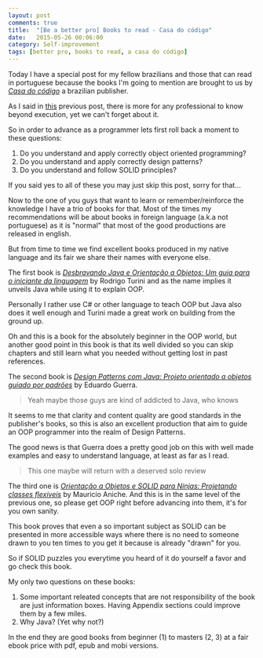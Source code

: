 ```yaml
---
layout: post
comments: true
title:  "[Be a better pro] Books to read - Casa do código"
date:   2015-05-26 00:06:00
category: Self-improvement
tags: [better pro, books to read, a casa do código]
---
```

Today I have a special post for my fellow brazilians and those that can read in portuguese because the books I'm going to mention are brought to us by *[Casa do código](http://www.casadocodigo.com.br/pages/sobre-a-casa-do-codigo)* a brazilian publisher.

As I said in [this](http://vnavarro.com.br/betterpro/books/2015/03/10/better-pro-books-01.html) previous post, there is more for any professional to know beyond execution, yet we can't forget about it.

So in order to advance as a programmer lets first roll back a moment to these questions:

1. Do you understand and apply correctly object oriented programming?
2. Do you understand and apply correctly design patterns?
3. Do you understand and follow SOLID principles?

If you said yes to all of these you may just skip this post, sorry for that...

Now to the one of you guys that want to learn or remember/reinforce the knowledge I have a trio of books for that. Most of the times my recommendations will be about books in foreign language (a.k.a not portuguese) as it is "normal" that most of the good productions are released in english.

But from time to time we find excellent books produced in my native language and its fair we share their names with everyone else.

The first book is *[Desbravando Java e Orientação a Objetos: Um guia para o iniciante da linguagem](http://www.casadocodigo.com.br/products/livro-orientacao-objetos-java)* by Rodrigo Turini and as the name implies it unveils Java while using it to explain OOP.

Personally I rather use C# or other language to teach OOP but Java also does it well enough and Turini made a great work on building from the ground up.

Oh and this is a book for the absolutely beginner in the OOP world, but another good point in this book is that its well divided so you can skip chapters and still learn what you needed without getting lost in past references.

The second book is *[Design Patterns com Java: Projeto orientado a objetos guiado por padrões](http://www.casadocodigo.com.br/products/livro-design-patterns)* by Eduardo Guerra.

> Yeah maybe those guys are kind of addicted to Java, who knows

It seems to me that clarity and content quality are good standards in the publisher's books, so this is also an excellent production that aim to guide an OOP programmer into the realm of Design Patterns.

The good news is that Guerra does a pretty good job on this with well made examples and easy to understand language, at least as far as I read.

> This one maybe will return with a deserved solo review

The third one is *[Orientação a Objetos e SOLID para Ninjas: Projetando classes flexíveis](http://www.casadocodigo.com.br/products/livro-oo-solid)* by Mauricio Aniche. And this is in the same level of the previous one, so please get OOP right before advancing into them, it's for you own sanity.

This book proves that even a so important subject as SOLID can be presented in more accessible ways where there is no need to someone drawn to you ten times to you get it because is already "drawn" for you.

So if SOLID puzzles you everytime you heard of it do yourself a favor and go check this book.

My only two questions on these books:

1. Some important releated concepts that are not responsibility of the book are just information boxes. Having Appendix sections could improve them by a few miles.
2. Why Java? (Yet why not?)

In the end they are good books from beginner (1) to masters (2, 3) at a fair ebook price with pdf, epub and mobi versions.
